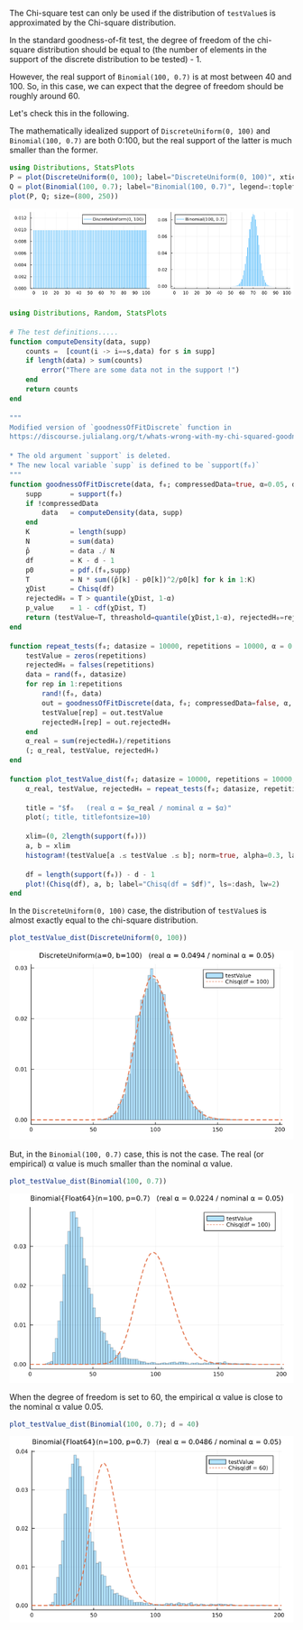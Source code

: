 The Chi-square test can only be used if the distribution of `testValue`s is approximated by the Chi-square distribution.

In the standard goodness-of-fit test, the degree of freedom of the chi-square distribution should be equal to (the number of elements in the support of the discrete distribution to be tested) - 1.

However, the real support of `Binomial(100, 0.7)` is at most between 40 and 100. So, in this case, we can expect that the degree of freedom should be roughly around 60.

Let's check this in the following.

The mathematically idealized support of `DiscreteUniform(0, 100)` and `Binomial(100, 0.7)` are both 0:100, but the real support of the latter is much smaller than the former.

```julia
using Distributions, StatsPlots
P = plot(DiscreteUniform(0, 100); label="DiscreteUniform(0, 100)", xtick=0:10:100, ylim=(0, 0.013))
Q = plot(Binomial(100, 0.7); label="Binomial(100, 0.7)", legend=:topleft, xtick=0:10:100)
plot(P, Q; size=(800, 250))
```

![images/2021-07-10 (0).png](https://raw.githubusercontent.com/genkuroki/public/main/0010/images/2021-07-10%20(0).png)

```julia
using Distributions, Random, StatsPlots

# The test definitions.....
function computeDensity(data, supp)
    counts =  [count(i -> i==s,data) for s in supp]
    if length(data) > sum(counts)
        error("There are some data not in the support !")
    end
    return counts
end

"""
Modified version of `goodnessOfFitDiscrete` function in
https://discourse.julialang.org/t/whats-wrong-with-my-chi-squared-goodness-of-fits-tests/64334

* The old argument `support` is deleted.
* The new local variable `supp` is defined to be `support(f₀)`
"""
function goodnessOfFitDiscrete(data, f₀; compressedData=true, α=0.05, d=0)
    supp       = support(f₀)
    if !compressedData
        data   = computeDensity(data, supp)
    end
    K          = length(supp)
    N          = sum(data)
    p̂          = data ./ N
    df         = K - d - 1
    p0         = pdf.(f₀,supp)
    T          = N * sum((p̂[k] - p0[k])^2/p0[k] for k in 1:K)
    χDist      = Chisq(df)
    rejectedH₀ = T > quantile(χDist, 1-α)
    p_value    = 1 - cdf(χDist, T)
    return (testValue=T, threashold=quantile(χDist,1-α), rejectedH₀=rejectedH₀, p_value=p_value)
end

function repeat_tests(f₀; datasize = 10000, repetitions = 10000, α = 0.05, d = 0)
    testValue = zeros(repetitions)
    rejectedH₀ = falses(repetitions)
    data = rand(f₀, datasize)
    for rep in 1:repetitions
        rand!(f₀, data)
        out = goodnessOfFitDiscrete(data, f₀; compressedData=false, α, d)
        testValue[rep] = out.testValue
        rejectedH₀[rep] = out.rejectedH₀
    end
    α_real = sum(rejectedH₀)/repetitions
    (; α_real, testValue, rejectedH₀)
end

function plot_testValue_dist(f₀; datasize = 10000, repetitions = 10000, α = 0.05, d=0)
    α_real, testValue, rejectedH₀ = repeat_tests(f₀; datasize, repetitions, α, d)

    title = "$f₀   (real α = $α_real / nominal α = $α)"
    plot(; title, titlefontsize=10)

    xlim=(0, 2length(support(f₀)))
    a, b = xlim
    histogram!(testValue[a .≤ testValue .≤ b]; norm=true, alpha=0.3, label="testValue", xlim)

    df = length(support(f₀)) - d - 1
    plot!(Chisq(df), a, b; label="Chisq(df = $df)", ls=:dash, lw=2)
end
```

In the `DiscreteUniform(0, 100)` case, the distribution of `testValue`s is almost exactly equal to the chi-square distribution.

```julia
plot_testValue_dist(DiscreteUniform(0, 100))
```

![images/2021-07-10 (1).png](https://raw.githubusercontent.com/genkuroki/public/main/0010/images/2021-07-10%20(1).png)

But, in the `Binomial(100, 0.7)` case, this is not the case.  The real (or empirical) α value is much smaller than the nominal α value.

```julia
plot_testValue_dist(Binomial(100, 0.7))
```

![images/2021-07-10 (2).png](https://raw.githubusercontent.com/genkuroki/public/main/0010/images/2021-07-10%20(2).png)

When the degree of freedom is set to 60, the empirical α value is close to the nominal α value 0.05.

```julia
plot_testValue_dist(Binomial(100, 0.7); d = 40)
```

![images/2021-07-10 (3).png](https://raw.githubusercontent.com/genkuroki/public/main/0010/images/2021-07-10%20(3).png)
